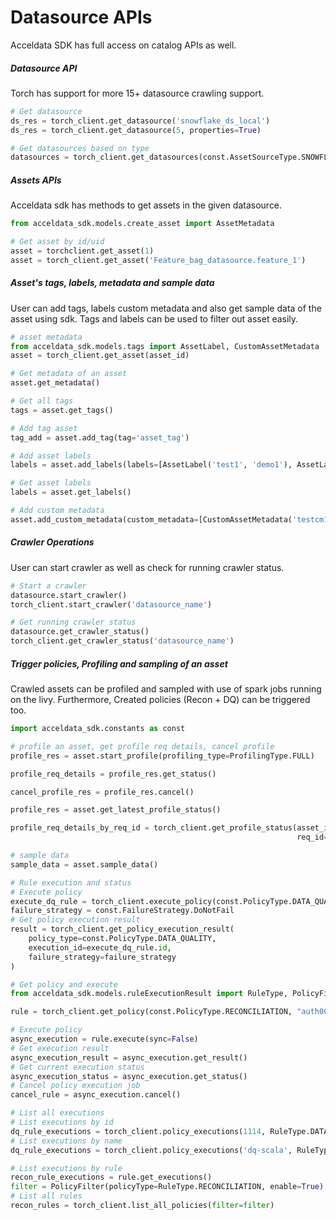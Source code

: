 # Datasource APIs

Acceldata SDK has full access on catalog APIs as well. 

##### Datasource API
Torch has support for more 15+ datasource crawling support. 

```python
# Get datasource
ds_res = torch_client.get_datasource('snowflake_ds_local')
ds_res = torch_client.get_datasource(5, properties=True)

# Get datasources based on type
datasources = torch_client.get_datasources(const.AssetSourceType.SNOWFLAKE)

```


##### Assets APIs
Acceldata sdk has methods to get assets in the given datasource.
```python
from acceldata_sdk.models.create_asset import AssetMetadata

# Get asset by id/uid
asset = torchclient.get_asset(1)
asset = torch_client.get_asset('Feature_bag_datasource.feature_1')
```
##### Asset's tags, labels, metadata and sample data
User can add tags, labels custom metadata and also get sample data of the asset using sdk.
Tags and labels can be used to filter out asset easily.

```python
# asset metadata
from acceldata_sdk.models.tags import AssetLabel, CustomAssetMetadata
asset = torch_client.get_asset(asset_id)

# Get metadata of an asset
asset.get_metadata()

# Get all tags
tags = asset.get_tags()

# Add tag asset
tag_add = asset.add_tag(tag='asset_tag')

# Add asset labels
labels = asset.add_labels(labels=[AssetLabel('test1', 'demo1'), AssetLabel('test2', 'demo2')])

# Get asset labels
labels = asset.get_labels()

# Add custom metadata
asset.add_custom_metadata(custom_metadata=[CustomAssetMetadata('testcm1', 'democm1'), CustomAssetMetadata('testcm2', 'democm2')])
```

##### Crawler Operations
User can start crawler as well as check for running crawler status.
```python
# Start a crawler
datasource.start_crawler()
torch_client.start_crawler('datasource_name')

# Get running crawler status
datasource.get_crawler_status()
torch_client.get_crawler_status('datasource_name')

```

##### Trigger policies, Profiling and sampling of an asset
Crawled assets can be profiled and sampled with use of spark jobs running on the livy. 
Furthermore, Created policies (Recon + DQ) can be triggered too.

```python
import acceldata_sdk.constants as const

# profile an asset, get profile req details, cancel profile
profile_res = asset.start_profile(profiling_type=ProfilingType.FULL)

profile_req_details = profile_res.get_status()

cancel_profile_res = profile_res.cancel()

profile_res = asset.get_latest_profile_status()

profile_req_details_by_req_id = torch_client.get_profile_status(asset_id=profile_req_details.assetId,
                                                                req_id=profile_req_details.id)

# sample data
sample_data = asset.sample_data()

# Rule execution and status
# Execute policy
execute_dq_rule = torch_client.execute_policy(const.PolicyType.DATA_QUALITY, 1114, incremental=False)
failure_strategy = const.FailureStrategy.DoNotFail
# Get policy execution result
result = torch_client.get_policy_execution_result(
    policy_type=const.PolicyType.DATA_QUALITY,
    execution_id=execute_dq_rule.id,
    failure_strategy=failure_strategy
)

# Get policy and execute
from acceldata_sdk.models.ruleExecutionResult import RuleType, PolicyFilter

rule = torch_client.get_policy(const.PolicyType.RECONCILIATION, "auth001_reconciliation")

# Execute policy
async_execution = rule.execute(sync=False)
# Get execution result
async_execution_result = async_execution.get_result()
# Get current execution status
async_execution_status = async_execution.get_status()
# Cancel policy execution job
cancel_rule = async_execution.cancel()

# List all executions
# List executions by id
dq_rule_executions = torch_client.policy_executions(1114, RuleType.DATA_QUALITY)
# List executions by name
dq_rule_executions = torch_client.policy_executions('dq-scala', RuleType.DATA_QUALITY)

# List executions by rule
recon_rule_executions = rule.get_executions()
filter = PolicyFilter(policyType=RuleType.RECONCILIATION, enable=True)
# List all rules
recon_rules = torch_client.list_all_policies(filter=filter)
```